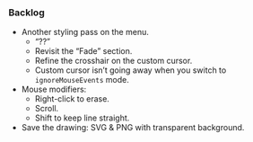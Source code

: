 ### Backlog

- Another styling pass on the menu.
  - “??”
  - Revisit the “Fade” section.
  - Refine the crosshair on the custom cursor.
  - Custom cursor isn’t going away when you switch to `ignoreMouseEvents` mode.
- Mouse modifiers:
  - Right-click to erase.
  - Scroll.
  - Shift to keep line straight.
- Save the drawing: SVG & PNG with transparent background.
